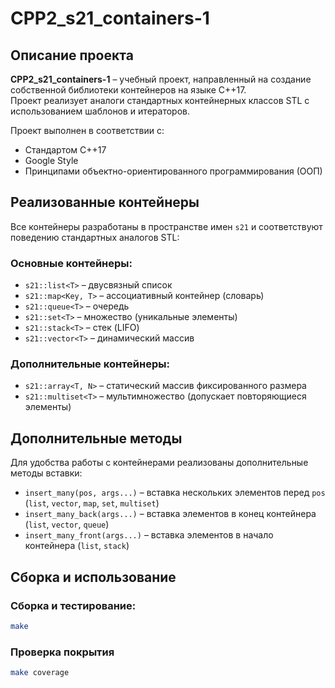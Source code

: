 # CPP2_s21_containers-1

## Описание проекта
**CPP2_s21_containers-1** – учебный проект, направленный на создание собственной библиотеки контейнеров на языке C++17.  
Проект реализует аналоги стандартных контейнерных классов STL с использованием шаблонов и итераторов.  

Проект выполнен в соответствии с:
- Стандартом C++17
- Google Style
- Принципами объектно-ориентированного программирования (ООП)

## Реализованные контейнеры
Все контейнеры разработаны в пространстве имен `s21` и соответствуют поведению стандартных аналогов STL:

### Основные контейнеры:
- `s21::list<T>` – двусвязный список
- `s21::map<Key, T>` – ассоциативный контейнер (словарь)
- `s21::queue<T>` – очередь
- `s21::set<T>` – множество (уникальные элементы)
- `s21::stack<T>` – стек (LIFO)
- `s21::vector<T>` – динамический массив

### Дополнительные контейнеры:
- `s21::array<T, N>` – статический массив фиксированного размера
- `s21::multiset<T>` – мультимножество (допускает повторяющиеся элементы)

## Дополнительные методы
Для удобства работы с контейнерами реализованы дополнительные методы вставки:

- `insert_many(pos, args...)` – вставка нескольких элементов перед `pos` (`list`, `vector`, `map`, `set`, `multiset`)
- `insert_many_back(args...)` – вставка элементов в конец контейнера (`list`, `vector`, `queue`)
- `insert_many_front(args...)` – вставка элементов в начало контейнера (`list`, `stack`)

## Сборка и использование
### Сборка и тестирование:
```sh
make
```
### Проверка покрытия
```sh
make coverage
```
